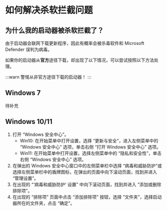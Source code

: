 # 如何解决杀软拦截问题

## 为什么我的启动器被杀软拦截了？

由于启动器会联网下载更新程序，因此有概率会被杀毒软件和 Microsoft Defender 误判为病毒。

如果你的启动器从**官方**途径下载，却出现了以下情况，可以尝试按照以下方法处理。

:::warn
警惕从非官方途径下载的启动器！
:::

## Windows 7

待补充

## Windows 10/11

1. 打开 “Windows 安全中心”。
   - Win10: 在开始菜单中打开设置，选择 “更新与安全”，进入左侧菜单中的 “Windows 安全中心” 选项，单击右侧 “打开 Windows 安全中心” 选项。
   - Win11: 在开始菜单中打开设置，选择左侧菜单中的 “隐私和安全性”，单击右侧 “Windows 安全中心” 选项。
2. 在弹出的 Windows 安全中心窗口中的左侧菜单栏中选择 “病毒和威胁防护”或选择左侧菜单栏中的盾牌图标，在弹出的页面中向下滚动页面，找到并进入 “管理设置”。
3. 在出现的 “‘病毒和威胁防护’ 设置” 中向下滚动页面，找到并进入 “添加或删除排除项”。
4. 在出现的 “排除项” 页面中点击 “添加排除项” 按钮，选择 “文件夹”，选择启动器所在的文件夹，点击 “确定”。
